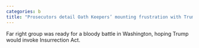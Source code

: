 ```yaml
---
categories: b
title: "Prosecutors detail Oath Keepers’ mounting frustration with Trump as Jan 6 approached"
---
```

Far right group was ready for a bloody battle in Washington, hoping Trump would invoke Insurrection Act.